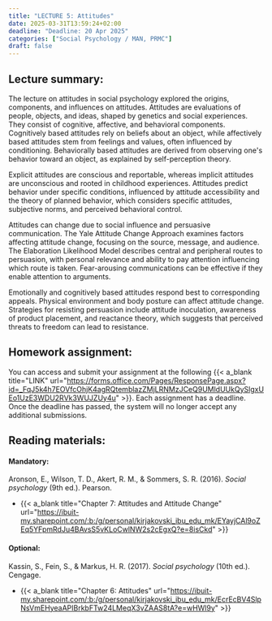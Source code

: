 ```yaml
---
title: "LECTURE 5: Attitudes"
date: 2025-03-31T13:59:24+02:00
deadline: "Deadline: 20 Apr 2025"
categories: ["Social Psychology / MAN, PRMC"]
draft: false
---
```


## Lecture summary:

The lecture on attitudes in social psychology explored the origins, components, and influences on attitudes. Attitudes are evaluations of people, objects, and ideas, shaped by genetics and social experiences. They consist of cognitive, affective, and behavioral components. Cognitively based attitudes rely on beliefs about an object, while affectively based attitudes stem from feelings and values, often influenced by conditioning. Behaviorally based attitudes are derived from observing one's behavior toward an object, as explained by self-perception theory.

Explicit attitudes are conscious and reportable, whereas implicit attitudes are unconscious and rooted in childhood experiences. Attitudes predict behavior under specific conditions, influenced by attitude accessibility and the theory of planned behavior, which considers specific attitudes, subjective norms, and perceived behavioral control.

Attitudes can change due to social influence and persuasive communication. The Yale Attitude Change Approach examines factors affecting attitude change, focusing on the source, message, and audience. The Elaboration Likelihood Model describes central and peripheral routes to persuasion, with personal relevance and ability to pay attention influencing which route is taken. Fear-arousing communications can be effective if they enable attention to arguments.

Emotionally and cognitively based attitudes respond best to corresponding appeals. Physical environment and body posture can affect attitude change. Strategies for resisting persuasion include attitude inoculation, awareness of product placement, and reactance theory, which suggests that perceived threats to freedom can lead to resistance.

## Homework assignment:

You can access and submit your assignment at the following {{< a_blank title="LINK" url="https://forms.office.com/Pages/ResponsePage.aspx?id=_FqJ5k4h7EOVfcOhjK4agRQtemblazZMjLRNMzJCeQ9UMldUUkQySlgxUEo1UzE3WDU2RVk3WUJZUy4u" >}}. Each assignment has a deadline. Once the deadline has passed, the system will no longer accept any additional submissions.

## Reading materials:

#### Mandatory:

Aronson, E., Wilson, T. D., Akert, R. M., & Sommers, S. R. (2016). *Social psychology* (9th ed.). Pearson.

* {{< a_blank title="Chapter 7: Attitudes and Attitude Change" url="https://ibuit-my.sharepoint.com/:b:/g/personal/kirjakovski_ibu_edu_mk/EYayjCAl9oZEq5YFpmRdJu4BAvsS5vKLoCwlNW2s2cEgxQ?e=8isCkd" >}}

#### Optional:

Kassin, S., Fein, S., & Markus, H. R. (2017). *Social psychology* (10th ed.). Cengage.

*  {{< a_blank title="Chapter 6: Attitudes" url="https://ibuit-my.sharepoint.com/:b:/g/personal/kirjakovski_ibu_edu_mk/EcrEcBV4SlpNsVmEHyeaAPIBrkbFTw24LMeqX3vZAAS8tA?e=wHWl9y" >}}